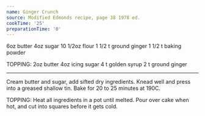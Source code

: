 ```yaml
---
name: Ginger Crunch
source: Modified Edmonds recipe, page 38 1978 ed.
cookTime: '25'
preparationTime: '0'
---
```


6oz butter
4oz sugar
10 1/2oz flour
1 1/2 t ground ginger
1 1/2 t baking powder

TOPPING:
2oz butter
4oz icing sugar
4 t golden syrup
2 t ground ginger

---

Cream butter and sugar, add sifted dry ingredients.  Knead well and press into a greased shallow tin.  Bake for 20 to 25 minutes at 190C.

TOPPING:
Heat all ingredients in a pot until melted.   Pour over cake when hot, and cut into squares before it gets cold.

